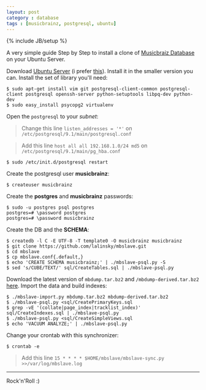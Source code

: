 ```yaml
---
layout: post
category : database
tags : [musicbrainz, postgresql, ubuntu]
---
```

{% include JB/setup %}

A very simple guide Step by Step to install a clone of [Musicbraiz Database][musicbrainz] on your Ubuntu Server.

Download [Ubuntu Server][ubuntu] (i prefer [this][mini.iso]).
Install it in the smaller version you can.
Install the set of library you'll need:

    $ sudo apt-get install vim git postgresql-client-common postgresql-client postgresql openssh-server python-setuptools libpq-dev python-dev
    $ sudo easy_install psycopg2 virtualenv

Open the `postgresql` to your _subnet_:

> Change this line `listen_addresses = '*'` on `/etc/postgresql/9.1/main/postgresql.conf`

> Add this line `host all all 192.168.1.0/24 md5` on `/etc/postgresql/9.1/main/pg_hba.conf`

    $ sudo /etc/init.d/postgresql restart

Create the postgresql user **musicbrainz**:

    $ createuser musicbrainz

Create the **postgres** and **musicbrainz** passwords:

    $ sudo -u postgres psql postgres
    postgres=# \password postgres
    postgres=# \password musicbrainz

Create the DB and the **SCHEMA**:

    $ createdb -l C -E UTF-8 -T template0 -O musicbrainz musicbrainz
    $ git clone https://github.com/lalinsky/mbslave.git
    $ cd mbslave
    $ cp mbslave.conf{.default,}
    $ echo 'CREATE SCHEMA musicbrainz;' | ./mbslave-psql.py -S
    $ sed 's/CUBE/TEXT/' sql/CreateTables.sql | ./mbslave-psql.py

Download the latest version of `mbdump.tar.bz2` and `/mbdump-derived.tar.bz2` [here][fullexport].
Import the data and build indexes:

    $ ./mbslave-import.py mbdump.tar.bz2 mbdump-derived.tar.bz2
    $ ./mbslave-psql.py <sql/CreatePrimaryKeys.sql
    $ grep -vE '(collate|page_index|tracklist_index)' sql/CreateIndexes.sql | ./mbslave-psql.py
    $ ./mbslave-psql.py <sql/CreateSimpleViews.sql
    $ echo 'VACUUM ANALYZE;' | ./mbslave-psql.py

Change your crontab with this synchronizer:

    $ crontab -e

> Add this line `15 * * * * $HOME/mbslave/mbslave-sync.py >>/var/log/mbslave.log`
-------------

Rock'n'Roll :)

[musicbrainz]: http://musicbrainz.org
[ubuntu]: http://www.ubuntu.com/
[mini.iso]: http://archive.ubuntu.com/ubuntu/dists/oneiric/main/installer-i386/current/images/netboot/mini.iso
[fullexport]:  http://ftp.musicbrainz.org/pub/musicbrainz/data/fullexport/
